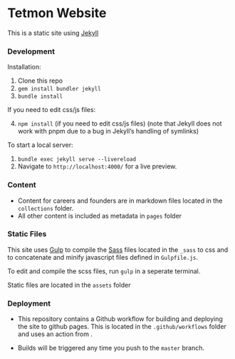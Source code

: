 # Tetmon Website


This is a static site using [Jekyll](https://jekyllrb.com/)



### Development

Installation:

1. Clone this repo
2. `gem install bundler jekyll`
3. `bundle install`

If you need to edit css/js files:

4. `npm install` (if you need to edit css/js files) (note that Jekyll does not work with pnpm due to a bug in Jekyll’s handling of symlinks)

To start a local server: 

1. `bundle exec jekyll serve --livereload`
2. Navigate to `http://localhost:4000/` for a live preview.



### Content

- Content for careers and founders are in markdown files located in the `collections` folder.
- All other content is included as metadata in `pages` folder



### Static Files

This site uses [Gulp](https://gulpjs.com/) to compile the [Sass](https://sass-lang.com/) files located in the `_sass` to css and to concatenate and minify javascript files defined in `Gulpfile.js`. 

To edit and compile the scss files, run `gulp` in a seperate terminal. 

Static files are located in the `assets` folder



### Deployment

- This repository contains a Github workflow for building and deploying the site to github pages. This is located in the `.github/workflows` folder and uses an action from [](https://github.com/joshlarsen/jekyll4-deploy-gh-pages).

- Builds will be triggered any time you push to the `master` branch. 
